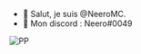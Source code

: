 - 👋 Salut, je suis @NeeroMC.
- 👀 Mon discord : Neero#0049



![PP](https://thumbs.gfycat.com/RepulsiveConsiderateBrocketdeer-size_restricted.gif)
